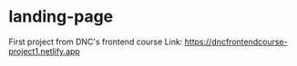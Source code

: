 # landing-page
First project from DNC's frontend course 
Link: https://dncfrontendcourse-project1.netlify.app
